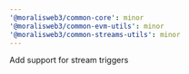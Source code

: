 ```yaml
---
'@moralisweb3/common-core': minor
'@moralisweb3/common-evm-utils': minor
'@moralisweb3/common-streams-utils': minor
---
```


Add support for stream triggers
